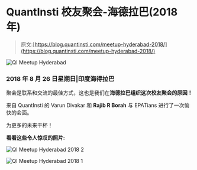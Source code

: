 # QuantInsti 校友聚会-海德拉巴(2018 年)

> 原文:[https://blog.quantinsti.com/meetup-hyderabad-2018/](https://blog.quantinsti.com/meetup-hyderabad-2018/)

![QI Meetup Hyderabad](../Images/3f04938a5e19db2747d57e73d697c509.png)

### **2018 年 8 月 26 日星期日|印度海得拉巴**

聚会是联系和交流的最佳方式，这也是我们在**海德拉巴组织这次校友聚会的原因！**

来自 QuantInsti 的 Varun Divakar 和 **Rajib R Borah** 与 EPATians 进行了一次愉快的会面。

为更多的未来干杯！

**看看这些令人惊叹的照片:**

![QI Meetup Hyderabad 2018 2](../Images/fa22c0bccd8a5f20f1f6691b3a8c0b8c.png)

![QI Meetup Hyderabad 2018 1](../Images/1cd74a8432cf4ccc4304c1d10f8bc904.png)